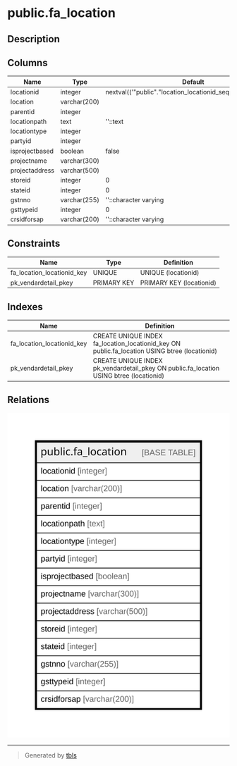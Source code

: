 # public.fa_location

## Description

## Columns

| Name | Type | Default | Nullable | Children | Parents | Comment |
| ---- | ---- | ------- | -------- | -------- | ------- | ------- |
| locationid | integer | nextval(('"public"."location_locationid_seq"'::text)::regclass) | false |  |  |  |
| location | varchar(200) |  | true |  |  |  |
| parentid | integer |  | true |  |  |  |
| locationpath | text | ''::text | false |  |  |  |
| locationtype | integer |  | true |  |  |  |
| partyid | integer |  | true |  |  |  |
| isprojectbased | boolean | false | true |  |  |  |
| projectname | varchar(300) |  | true |  |  |  |
| projectaddress | varchar(500) |  | true |  |  |  |
| storeid | integer | 0 | false |  |  |  |
| stateid | integer | 0 | false |  |  |  |
| gstnno | varchar(255) | ''::character varying | false |  |  |  |
| gsttypeid | integer | 0 | false |  |  |  |
| crsidforsap | varchar(200) | ''::character varying | false |  |  |  |

## Constraints

| Name | Type | Definition |
| ---- | ---- | ---------- |
| fa_location_locationid_key | UNIQUE | UNIQUE (locationid) |
| pk_vendardetail_pkey | PRIMARY KEY | PRIMARY KEY (locationid) |

## Indexes

| Name | Definition |
| ---- | ---------- |
| fa_location_locationid_key | CREATE UNIQUE INDEX fa_location_locationid_key ON public.fa_location USING btree (locationid) |
| pk_vendardetail_pkey | CREATE UNIQUE INDEX pk_vendardetail_pkey ON public.fa_location USING btree (locationid) |

## Relations

![er](public.fa_location.svg)

---

> Generated by [tbls](https://github.com/k1LoW/tbls)
